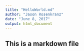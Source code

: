 ```yaml
---
title: "HelloWorld.md"
author: "Jason Rosenkranz"
date: "June 8, 2017"
output: html_document
---
```

## This is a markdown file